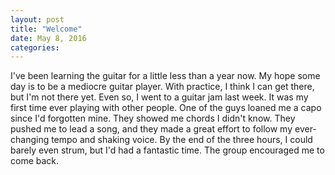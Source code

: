 ```yaml
---
layout: post
title: "Welcome"
date: May 8, 2016
categories: 
---
```

I've been learning the guitar for a little less than a year now. My hope some day is to be a mediocre guitar player. With practice, I think I can get there, but I'm not there yet. Even so, I went to a guitar jam last week. It was my first time ever playing with other people. One of the guys loaned me a capo since I'd forgotten mine. They showed me chords I didn't know. They pushed me to lead a song, and they made a great effort to follow my ever-changing tempo and shaking voice. By the end of the three hours, I could barely even strum, but I'd had a fantastic time. The group encouraged me to come back.